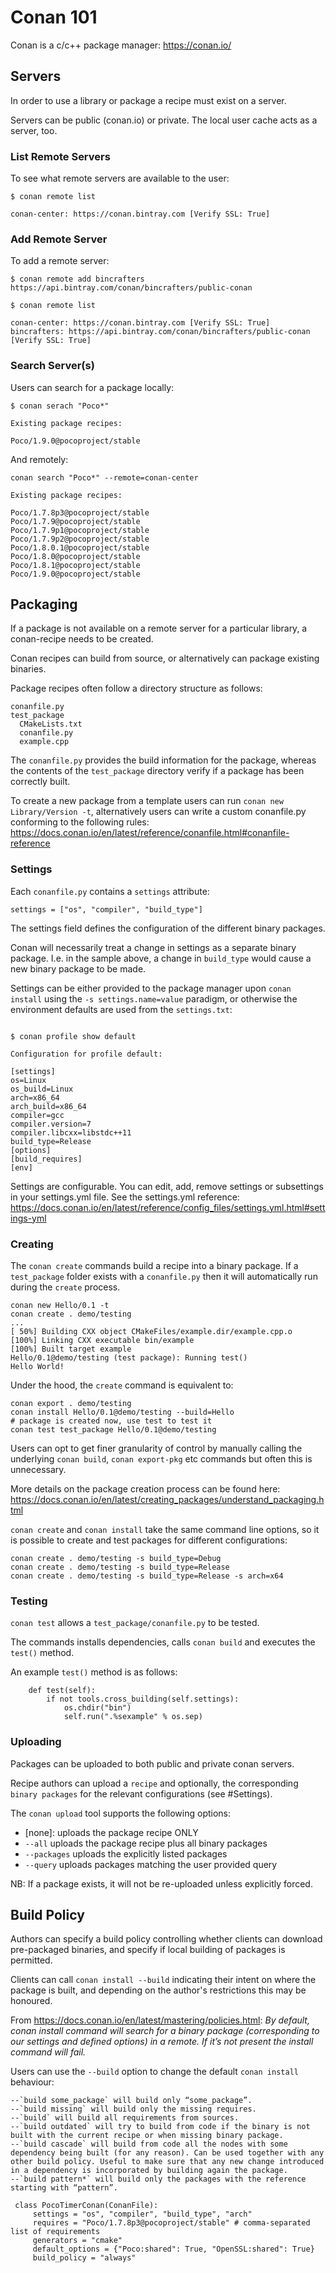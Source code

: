 # Conan 101

Conan is a c/c++ package manager: https://conan.io/

## Servers

In order to use a library or package a recipe must exist on a server.

Servers can be public (conan.io) or private. The local user cache acts as a server, too.

### List Remote Servers

To see what remote servers are available to the user:

```
$ conan remote list

conan-center: https://conan.bintray.com [Verify SSL: True]
```

### Add Remote Server

To add a remote server:

```
$ conan remote add bincrafters https://api.bintray.com/conan/bincrafters/public-conan

$ conan remote list

conan-center: https://conan.bintray.com [Verify SSL: True]
bincrafters: https://api.bintray.com/conan/bincrafters/public-conan [Verify SSL: True]

```

### Search Server(s)

Users can search for a package locally:

```
$ conan serach "Poco*"

Existing package recipes:

Poco/1.9.0@pocoproject/stable

```

And remotely:

```
conan search "Poco*" --remote=conan-center

Existing package recipes:

Poco/1.7.8p3@pocoproject/stable
Poco/1.7.9@pocoproject/stable
Poco/1.7.9p1@pocoproject/stable
Poco/1.7.9p2@pocoproject/stable
Poco/1.8.0.1@pocoproject/stable
Poco/1.8.0@pocoproject/stable
Poco/1.8.1@pocoproject/stable
Poco/1.9.0@pocoproject/stable

```

## Packaging

If a package is not available on a remote server for a particular library, a conan-recipe needs to be created.

Conan recipes can build from source, or alternatively can package existing binaries.

Package recipes often follow a directory structure as follows:

```
conanfile.py
test_package
  CMakeLists.txt
  conanfile.py
  example.cpp
 ```

The `conanfile.py` provides the build information for the package, whereas the contents of the `test_package` directory verify if a package has been correctly built.

To create a new package from a template users can run `conan new Library/Version -t`, alternatively users can write a custom conanfile.py conforming to the following rules: https://docs.conan.io/en/latest/reference/conanfile.html#conanfile-reference 

### Settings

Each `conanfile.py` contains a `settings` attribute:

```
settings = ["os", "compiler", "build_type"]
```

The settings field defines the configuration of the different binary packages. 

Conan will necessarily treat a change in settings as a separate binary package. I.e. in the sample above, a change in `build_type` would cause a new binary package to be made.

Settings can be either provided to the package manager upon `conan install` using the `-s settings.name=value` paradigm, or otherwise the environment defaults are used from the `settings.txt`:

```

$ conan profile show default

Configuration for profile default:

[settings]
os=Linux
os_build=Linux
arch=x86_64
arch_build=x86_64
compiler=gcc
compiler.version=7
compiler.libcxx=libstdc++11
build_type=Release
[options]
[build_requires]
[env]
```

Settings are configurable. You can edit, add, remove settings or subsettings in your settings.yml file. See the settings.yml reference: https://docs.conan.io/en/latest/reference/config_files/settings.yml.html#settings-yml


### Creating

The `conan create` commands build a recipe into a binary package. If a `test_package` folder exists with a `conanfile.py` then it will automatically run during the `create` process.

```
conan new Hello/0.1 -t
conan create . demo/testing
...
[ 50%] Building CXX object CMakeFiles/example.dir/example.cpp.o
[100%] Linking CXX executable bin/example
[100%] Built target example
Hello/0.1@demo/testing (test package): Running test()
Hello World!

```

Under the hood, the `create` command is equivalent to:

```
conan export . demo/testing
conan install Hello/0.1@demo/testing --build=Hello
# package is created now, use test to test it
conan test test_package Hello/0.1@demo/testing

```

Users can opt to get finer granularity of control by manually calling the underlying `conan build`, `conan export-pkg` etc commands but often this is unnecessary.

More details on the package creation process can be found here: https://docs.conan.io/en/latest/creating_packages/understand_packaging.html

`conan create` and `conan install` take the same command line options, so it is possible to create and test packages for different configurations:

```
conan create . demo/testing -s build_type=Debug
conan create . demo/testing -s build_type=Release
conan create . demo/testing -s build_type=Release -s arch=x64
```

### Testing

`conan test` allows a `test_package/conanfile.py` to be tested. 

The commands installs dependencies, calls `conan build` and executes the `test()` method.

An example `test()` method is as follows:

```
    def test(self):
        if not tools.cross_building(self.settings):
            os.chdir("bin")
            self.run(".%sexample" % os.sep)
```

### Uploading

Packages can be uploaded to both public and private conan servers.

Recipe authors can upload a `recipe` and optionally, the corresponding `binary packages` for the relevant configurations (see #Settings).

The `conan upload` tool supports the following options:
- [none]: uploads the package recipe ONLY
- `--all` uploads the package recipe plus all binary packages
- `--packages` uploads the explicitly listed packages 
- `--query` uploads packages matching the user provided query

NB: If a package exists, it will not be re-uploaded unless explicitly forced.

## Build Policy

Authors can specify a build policy controlling whether clients can download pre-packaged binaries, and specify if local building of packages is permitted.

Clients can call `conan install --build` indicating their intent on where the package is built, and depending on the author's restrictions this may be honoured.

From https://docs.conan.io/en/latest/mastering/policies.html:  _By default, conan install command will search for a binary package (corresponding to our settings and defined options) in a remote. If it’s not present the install command will fail._

Users can use the `--build` option to change the default `conan install` behaviour:

    --`build some_package` will build only “some_package”.
    --`build missing` will build only the missing requires.
    --`build` will build all requirements from sources.
    --`build outdated` will try to build from code if the binary is not built with the current recipe or when missing binary package.
    --`build cascade` will build from code all the nodes with some dependency being built (for any reason). Can be used together with any other build policy. Useful to make sure that any new change introduced in a dependency is incorporated by building again the package.
    --`build pattern*` will build only the packages with the reference starting with “pattern”.

```
 class PocoTimerConan(ConanFile):
     settings = "os", "compiler", "build_type", "arch"
     requires = "Poco/1.7.8p3@pocoproject/stable" # comma-separated list of requirements
     generators = "cmake"
     default_options = {"Poco:shared": True, "OpenSSL:shared": True}
     build_policy = "always"
```

